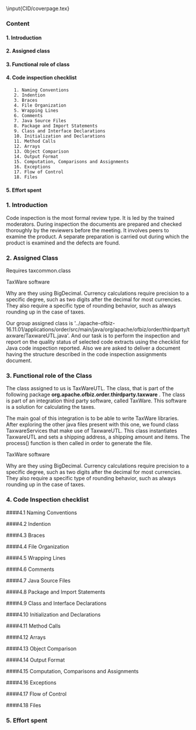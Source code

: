 \input{CID/coverpage.tex}



### __Content__

#### 1. Introduction

#### 2. Assigned class

#### 3. Functional role of class

#### 4. Code inspection checklist
       1. Naming Conventions
       2. Indention
       3. Braces
       4. File Organization
       5. Wrapping Lines
       6. Comments
       7. Java Source Files
       8. Package and Import Statements
       9. Class and Interface Declarations
       10. Initialization and Declarations
       11. Method Calls
       12. Arrays
       13. Object Comparison
       14. Output Format
       15. Computation, Comparisons and Assignments
       16. Exceptions
       17. Flow of Control
       18. Files
#### 5. Effort spent



### 1. Introduction

Code inspection is the most formal review type. It is led by the trained moderators. During inspection the documents are prepared and checked thoroughly by the reviewers before the meeting. It involves peers to examine the product. A separate preparation is carried out during which the product is examined and the defects are found.

### 2. Assigned Class

Requires taxcommon.class

TaxWare software

Why are they using BigDecimal. Currency calculations require precision to a specific degree, such as two digits after the decimal for most currencies. They also require a specific type of rounding behavior, such as always rounding up in the case of taxes.

Our group assigned class is '../apache-ofbiz-16.11.01/applications/order/src/main/java/org/apache/ofbiz/order/thirdparty/taxware/TaxwareUTL.java'. And our task is to perform the inspection and report on the quality status of selected code extracts using the checklist for Java code inspection reported. Also we are asked to deliver a document having the structure described in the code inspection assignments document.

### 3. Functional role of the Class

The class assigned to us is TaxWareUTL. The class, that is part of the following package
**org.apache.ofbiz.order.thirdparty.taxware** . The class is part of an integration third party software, called TaxWare. This software is a solution for calculating the taxes.

The main goal of this integration is to be able to write TaxWare libraries.
After exploring the other java files present with this one, we found class TaxwareServices that make use of TaxwareUTL. This class instantiates TaxwareUTL and sets a shipping address, a shipping amount and items. The process() function is then called in order to generate the file.  

TaxWare software

Why are they using BigDecimal. Currency calculations require precision to a specific degree, such as two digits after the decimal for most currencies. They also require a specific type of rounding behavior, such as always rounding up in the case of taxes.


### 4. Code Inspection checklist
####4.1 Naming Conventions

####4.2 Indention

####4.3 Braces

####4.4 File Organization

####4.5 Wrapping Lines

####4.6 Comments

####4.7 Java Source Files

####4.8 Package and Import Statements

####4.9 Class and Interface Declarations

####4.10 Initialization and Declarations

####4.11 Method Calls

####4.12 Arrays

####4.13 Object Comparison

####4.14 Output Format

####4.15 Computation, Comparisons and Assignments

####4.16 Exceptions

####4.17 Flow of Control

####4.18 Files

### 5. Effort spent
